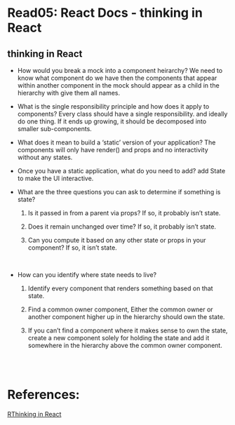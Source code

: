 # Read05: React Docs - thinking in React

## thinking in React

- How would you break a mock into a component heirarchy?
  We need to know what component do we have then the components that appear within another component in the mock should appear as a child in the hierarchy with give them all names.
  <br/>

- What is the single responsibility principle and how does it apply to components?
  Every class should have a single responsibility. and ideally do one thing. If it ends up growing, it should be decomposed into smaller sub-components.
  <br/>

- What does it mean to build a ‘static’ version of your application?
  The components will only have render() and props and no interactivity without any states.
  <br/>

- Once you have a static application, what do you need to add?
  add State to make the UI interactive.
  <br/>

- What are the three questions you can ask to determine if something is state?

  1. Is it passed in from a parent via props? If so, it probably isn’t state.

  2. Does it remain unchanged over time? If so, it probably isn’t state.

  3. Can you compute it based on any other state or props in your component? If so, it isn’t state.

  <br/>

- How can you identify where state needs to live?

  1. Identify every component that renders something based on that state.

  2. Find a common owner component, Either the common owner or another component higher up in the hierarchy should own the state.

  3. If you can’t find a component where it makes sense to own the state, create a new component solely for holding the state and add it somewhere in the hierarchy above the common owner component.

<br/>

<br/>

# References:

[RThinking in React](https://reactjs.org/docs/thinking-in-react.html) <br/>
